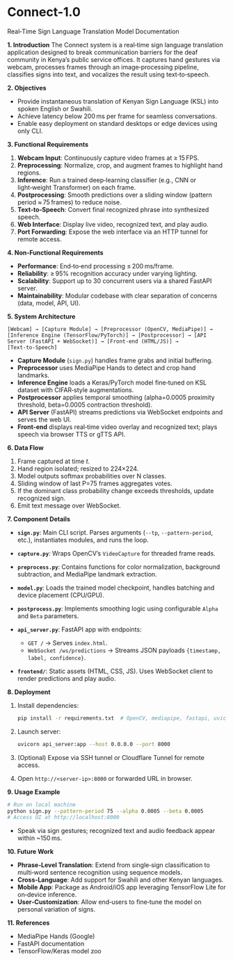 # Connect-1.0
Real‑Time Sign Language Translation Model Documentation

**1. Introduction**
The Connect system is a real‑time sign language translation application designed to break communication barriers for the deaf community in Kenya’s public service offices. It captures hand gestures via webcam, processes frames through an image‑processing pipeline, classifies signs into text, and vocalizes the result using text‑to‑speech.

**2. Objectives**

* Provide instantaneous translation of Kenyan Sign Language (KSL) into spoken English or Swahili.
* Achieve latency below 200 ms per frame for seamless conversations.
* Enable easy deployment on standard desktops or edge devices using only CLI.

**3. Functional Requirements**

1. **Webcam Input**: Continuously capture video frames at ≥ 15 FPS.
2. **Preprocessing**: Normalize, crop, and augment frames to highlight hand regions.
3. **Inference**: Run a trained deep‑learning classifier (e.g., CNN or light‑weight Transformer) on each frame.
4. **Postprocessing**: Smooth predictions over a sliding window (pattern period ≈ 75 frames) to reduce noise.
5. **Text‑to‑Speech**: Convert final recognized phrase into synthesized speech.
6. **Web Interface**: Display live video, recognized text, and play audio.
7. **Port Forwarding**: Expose the web interface via an HTTP tunnel for remote access.

**4. Non‑Functional Requirements**

* **Performance**: End‑to‑end processing ≤ 200 ms/frame.
* **Reliability**: ≥ 95% recognition accuracy under varying lighting.
* **Scalability**: Support up to 30 concurrent users via a shared FastAPI server.
* **Maintainability**: Modular codebase with clear separation of concerns (data, model, API, UI).

**5. System Architecture**

```
[Webcam] → [Capture Module] → [Preprocessor (OpenCV, MediaPipe)] → [Inference Engine (TensorFlow/PyTorch)] → [Postprocessor] → [API Server (FastAPI + WebSocket)] → [Front‑end (HTML/JS)] → [Text‑to‑Speech]
```

* **Capture Module** (`sign.py`) handles frame grabs and initial buffering.
* **Preprocessor** uses MediaPipe Hands to detect and crop hand landmarks.
* **Inference Engine** loads a Keras/PyTorch model fine‑tuned on KSL dataset with CIFAR‑style augmentations.
* **Postprocessor** applies temporal smoothing (alpha=0.0005 proximity threshold, beta=0.0005 contraction threshold).
* **API Server** (FastAPI) streams predictions via WebSocket endpoints and serves the web UI.
* **Front‑end** displays real‑time video overlay and recognized text; plays speech via browser TTS or gTTS API.

**6. Data Flow**

1. Frame captured at time *t*.
2. Hand region isolated; resized to 224×224.
3. Model outputs softmax probabilities over N classes.
4. Sliding window of last P=75 frames aggregates votes.
5. If the dominant class probability change exceeds thresholds, update recognized sign.
6. Emit text message over WebSocket.

**7. Component Details**

* **`sign.py`**: Main CLI script. Parses arguments (`--tp`, `--pattern-period`, etc.), instantiates modules, and runs the loop.
* **`capture.py`**: Wraps OpenCV’s `VideoCapture` for threaded frame reads.
* **`preprocess.py`**: Contains functions for color normalization, background subtraction, and MediaPipe landmark extraction.
* **`model.py`**: Loads the trained model checkpoint, handles batching and device placement (CPU/GPU).
* **`postprocess.py`**: Implements smoothing logic using configurable `Alpha` and `Beta` parameters.
* **`api_server.py`**: FastAPI app with endpoints:

  * `GET /` → Serves `index.html`.
  * `WebSocket /ws/predictions` → Streams JSON payloads `{timestamp, label, confidence}`.
* **`frontend/`**: Static assets (HTML, CSS, JS). Uses WebSocket client to render predictions and play audio.

**8. Deployment**

1. Install dependencies:

   ```bash
   pip install -r requirements.txt  # OpenCV, mediapipe, fastapi, uvicorn, tensorflow
   ```
2. Launch server:

   ```bash
   uvicorn api_server:app --host 0.0.0.0 --port 8000
   ```
3. (Optional) Expose via SSH tunnel or Cloudflare Tunnel for remote access.
4. Open `http://<server-ip>:8000` or forwarded URL in browser.

**9. Usage Example**

```bash
# Run on local machine
python sign.py --pattern-period 75 --alpha 0.0005 --beta 0.0005
# Access UI at http://localhost:8000
```

* Speak via sign gestures; recognized text and audio feedback appear within \~150 ms.

**10. Future Work**

* **Phrase‑Level Translation**: Extend from single‑sign classification to multi‑word sentence recognition using sequence models.
* **Cross‑Language**: Add support for Swahili and other Kenyan languages.
* **Mobile App**: Package as Android/iOS app leveraging TensorFlow Lite for on‑device inference.
* **User‑Customization**: Allow end‑users to fine‑tune the model on personal variation of signs.

**11. References**

* MediaPipe Hands (Google)
* FastAPI documentation
* TensorFlow/Keras model zoo
